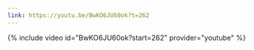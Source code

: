 ```yaml
---
link: https://youtu.be/BwKO6JU60ok?t=262
---
```

{% include video id="BwKO6JU60ok?start=262" provider="youtube" %}
